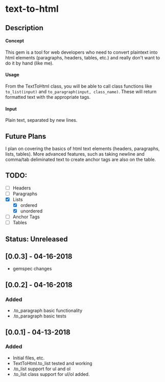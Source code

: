 # text-to-html

## Description

#### Concept

This gem is a tool for web developers who need to convert plaintext into html elements (paragraphs, headers, tables, etc.) and really don't want to do it by hand (like me).

#### Usage

From the TextToHtml class, you will be able to call class functions like `to_list(input)` and `to_paragraph(input, class_name)`. These will return formatted text with the appropriate tags.

#### Input

Plain text, separated by new lines.

## Future Plans

I plan on covering the basics of html text elements (headers, paragraphs, lists, tables). More advanced features, such as taking newline and comma/tab deliminated text to create anchor tags are also on the table.

## TODO:

- [ ] Headers
- [ ] Paragraphs
- [x] Lists
    - [x] ordered
    - [x] unordered
- [ ] Anchor Tags
- [ ] Tables

## Status: Unreleased

## [0.0.3] - 04-16-2018
- gemspec changes

## [0.0.2] - 04-16-2018

### Added
- .to_paragraph basic functionality
- .to_paragraph basic tests

## [0.0.1] - 04-13-2018

### Added
- Initial files, etc.
- TextToHtml.to_list tested and working
- .to_list support for ul and ol
- .to_list class support for ul/ol added.

